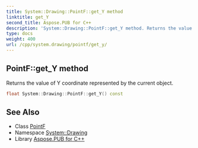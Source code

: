 ```yaml
---
title: System::Drawing::PointF::get_Y method
linktitle: get_Y
second_title: Aspose.PUB for C++
description: 'System::Drawing::PointF::get_Y method. Returns the value of Y coordinate represented by the current object in C++.'
type: docs
weight: 400
url: /cpp/system.drawing/pointf/get_y/
---
```

## PointF::get_Y method


Returns the value of Y coordinate represented by the current object.

```cpp
float System::Drawing::PointF::get_Y() const
```

## See Also

* Class [PointF](../)
* Namespace [System::Drawing](../../)
* Library [Aspose.PUB for C++](../../../)
